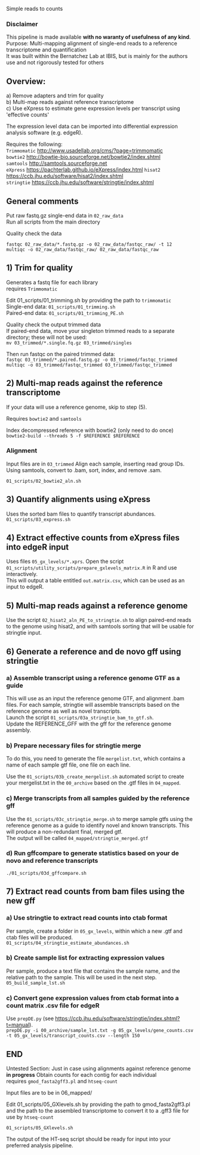 Simple reads to counts

### Disclaimer
This pipeline is made available **with no waranty of usefulness of any kind**.  
Purpose: Multi-mapping alignment of single-end reads to a reference transcriptome and quantification    
It was built within the Bernatchez Lab at IBIS, but is mainly for the authors use and not rigorously tested for others    

## Overview:
  a) Remove adapters and trim for quality    
  b) Multi-map reads against reference transcriptome    
  c) Use eXpress to estimate gene expression levels per transcript using 'effective counts'  
  
The expression level data can be imported into differential expression analysis software (e.g. edgeR).  

Requires the following:  
`Trimmomatic`   http://www.usadellab.org/cms/?page=trimmomatic  
`bowtie2`       http://bowtie-bio.sourceforge.net/bowtie2/index.shtml        
`samtools`      http://samtools.sourceforge.net    
`eXpress`       https://pachterlab.github.io/eXpress/index.html
`hisat2`        https://ccb.jhu.edu/software/hisat2/index.shtml    
`stringtie`     https://ccb.jhu.edu/software/stringtie/index.shtml    

## General comments
Put raw fastq.gz single-end data in `02_raw_data`  
Run all scripts from the main directory  

Quality check the data
```
fastqc 02_raw_data/*.fastq.gz -o 02_raw_data/fastqc_raw/ -t 12
multiqc -o 02_raw_data/fastqc_raw/ 02_raw_data/fastqc_raw
```

## 1) Trim for quality
Generates a fastq file for each library  
requires `Trimmomatic`

Edit 01_scripts/01_trimming.sh by providing the path to `trimmomatic`  
Single-end data: `01_scripts/01_trimming.sh`     
Paired-end data: `01_scripts/01_trimming_PE.sh`   

Quality check the output trimmed data    
If paired-end data, move your singleton trimmed reads to a separate directory; these will not be used:        
`mv 03_trimmed/*.single.fq.gz 03_trimmed/singles`       

Then run fastqc on the paired trimmed data:      
`fastqc 03_trimmed/*.paired.fastq.gz -o 03_trimmed/fastqc_trimmed`         
`multiqc -o 03_trimmed/fastqc_trimmed 03_trimmed/fastqc_trimmed`       

## 2) Multi-map reads against the reference transcriptome     
If your data will use a reference genome, skip to step (5).    

Requires `bowtie2` and `samtools`

Index decompressed reference with bowtie2 (only need to do once)
`bowtie2-build --threads 5 -f $REFERENCE $REFERENCE`    


### Alignment

Input files are in `03_trimmed`
Align each sample, inserting read group IDs.    
Using samtools, convert to .bam, sort, index, and remove .sam.    

```
01_scripts/02_bowtie2_aln.sh
```

## 3) Quantify alignments using eXpress  
Uses the sorted bam files to quantify transcript abundances.  
`01_scripts/03_express.sh`  

## 4) Extract effective counts from eXpress files into edgeR input
Uses files `05_gx_levels/*.xprs`. Open the script `01_scripts/utility_scripts/prepare_gxlevels_matrix.R` in R and use interactively.   
This will output a table entitled `out.matrix.csv`, which can be used as an input to edgeR.    

## 5) Multi-map reads against a reference genome
Use the script `02_hisat2_aln_PE_to_stringtie.sh` to align paired-end reads to the genome using hisat2, and with samtools sorting that will be usable for stringtie input.    

## 6) Generate a reference and de novo gff using stringtie 
### a) Assemble transcript using a reference genome GTF as a guide
This will use as an input the reference genome GTF, and alignment .bam files. For each sample, stringtie will assemble transcripts based on the reference genome as well as novel transcripts.    
Launch the script `01_scripts/03a_stringtie_bam_to_gtf.sh`.    
Update the REFERENCE_GFF with the gff for the reference genome assembly.    

### b) Prepare necessary files for stringtie merge 
To do this, you need to generate the file `mergelist.txt`, which contains a name of each sample gtf file, one file on each line.     

Use the `01_scripts/03b_create_mergelist.sh` automated script to create your mergelist.txt in the `00_archive` based on the .gtf files in `04_mapped`.     

### c) Merge transcripts from all samples guided by the reference gff   
Use the `01_scripts/03c_stringtie_merge.sh` to merge sample gtfs using the reference genome as a guide to identify novel and known transcripts. This will produce a non-redundant final, merged gtf.  
The output will be called `04_mapped/stringtie_merged.gtf`    

### d) Run gffcompare to generate statistics based on your de novo and reference transcripts
`./01_scripts/03d_gffcompare.sh`    

## 7) Extract read counts from bam files using the new gff
### a) Use stringtie to extract read counts into ctab format
Per sample, create a folder in `05_gx_levels`, within which a new .gtf and ctab files will be produced.   
`01_scripts/04_stringtie_estimate_abundances.sh`     

### b) Create sample list for extracting expression values
Per sample, produce a text file that contains the sample name, and the relative path to the sample.  This will be used in the next step.     
`05_build_sample_lst.sh`

### c) Convert gene expression values from ctab format into a count matrix .csv file for edgeR 
Use `prepDE.py` (see https://ccb.jhu.edu/software/stringtie/index.shtml?t=manual).    
`prepDE.py -i 00_archive/sample_lst.txt -g 05_gx_levels/gene_counts.csv -t 05_gx_levels/transcript_counts.csv --length 150`


## END 

Untested Section: 
Just in case using alignments against reference genome
**in progress**
Obtain counts for each contig for each individual  
requires `gmod_fasta2gff3.pl` and `htseq-count`

Input files are to be in 06_mapped/

Edit 01_scripts/05_GXlevels.sh by providing the path to gmod_fasta2gff3.pl and the path to the assembled transcriptome to convert it to a .gff3 file for use by `htseq-count`

`01_scripts/05_GXlevels.sh`

The output of the HT-seq script should be ready for input into your preferred analysis pipeline.
